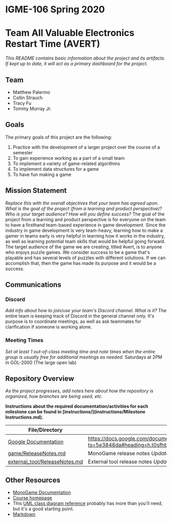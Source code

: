 # IGME-106 Spring 2020 
# Team All Valuable Electronics Restart Time (AVERT)

_This README contains basic information about the project and its artifacts. If kept up to date, it will act as a primary dashboard for the project._

## Team

- Matthew Palermo
- Collin Strauch
- Tracy Fu
- Tommy Murray Jr.

## Goals
The primary goals of this project are the following:
1. Practice with the development of a larger project over the course of a semester
2. To gain experience working as a part of a small team
3. To implement a variety of game-related algorithms 
4. To implement data structures for a game 
5. To have fun making a game

## Mission Statement
_Replace this with the overall objectives that your team has agreed upon._
_What is the goal of the project (from a learning and product perspective)? Who is your target audience? How will you define success?_
The goal of the project from a learning and product perspective is for everyone on the team to have a firsthand team-based experience in game development. Since the industry in game development is very team-heavy, learning how to make a gamer in teams early is very helpful in learning how it works in the industry, as well as learning potential team skills that would be helpful going forward. The target audience of the game we are creating, titled Avert, is to anyone who enjoys puzzle games. We consider success to be a game that's playable and has several levels of puzzles with different solutions. If we can accomplish that, then the game has made its purpose and it would be a success.

## Communications

### Discord
_Add info about how to join/use your team's Discord channel. What is it?_
The entire team is keeping track of Discord in the general channel only. It's purpose is to coordinate meetings, as well as ask teammates for clarification if someone is working alone.

### Meeting Times
_Set at least 1 out-of-class meeting time and note times when the entire group is usually free for additional meetings as needed._
Saturdays at 2PM in GOL-2000 (The large open lab)

## Repository Overview
_As the project progresses, add notes here about how the repository is organized, how branches are being used, etc._

**Instructions about the required documentation/activities for each milestone can be found in [instructions/](instructions/Milestone Instructions.md).**

| File/Directory | Contents |
| -------------- | ----------- |
| [Google Documentation](TBD) | https://docs.google.com/document/d/1nSW5v7hB6X4PuBVPtCtv6lNH2kY1LTXddgQnLUTfOec/edit?ts=5e3848da#heading=h.t0sfhbwed8te
| [game/ReleaseNotes.md](src/ReleaseNotes.md) | MonoGame release notes _Update this with each milestone._| 
| [external_tool/ReleaseNotes.md](src/ReleaseNotes.md) | External tool release notes _Update this with each milestone._| 

## Other Resources
- [MonoGame Documentation](http://www.monogame.net/documentation/?page=main)
- [Course homepage](https://esmesh.github.io/RIT-IGME-106/)
- This [UML class diagram reference](https://www.uml-diagrams.org/class-reference.html) probably has more than you'll need, but it's a good starting point.
- [Markdown](https://docs.gitlab.com/ee/user/markdown.html)
